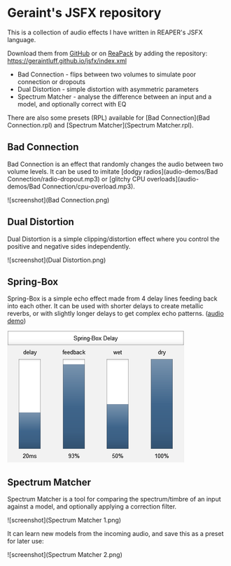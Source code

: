 # Geraint's JSFX repository

This is a collection of audio effects I have written in REAPER's JSFX language.

Download them from [GitHub](https://github.com/geraintluff/jsfx) or on [ReaPack](https://reapack.com/) by adding the repository: https://geraintluff.github.io/jsfx/index.xml

* Bad Connection - flips between two volumes to simulate poor connection or dropouts
* Dual Distortion - simple distortion with asymmetric parameters
* Spectrum Matcher - analyse the difference between an input and a model, and optionally correct with EQ

There are also some presets (RPL) available for [Bad Connection](Bad Connection.rpl) and [Spectrum Matcher](Spectrum Matcher.rpl).

## Bad Connection

Bad Connection is an effect that randomly changes the audio between two volume levels.  It can be used to imitate [dodgy radios](audio-demos/Bad Connection/radio-dropout.mp3) or [glitchy CPU overloads](audio-demos/Bad Connection/cpu-overload.mp3).

![screenshot](Bad Connection.png)

## Dual Distortion

Dual Distortion is a simple clipping/distortion effect where you control the positive and negative sides independently.

![screenshot](Dual Distortion.png)

## Spring-Box

Spring-Box is a simple echo effect made from 4 delay lines feeding back into each other. It can be used with shorter delays to create metallic reverbs, or with slightly longer delays to get complex echo patterns.  ([audio demo](audio-demos/spring-box.mp3))

![screenshot](Spring-Box.png)

## Spectrum Matcher

Spectrum Matcher is a tool for comparing the spectrum/timbre of an input against a model, and optionally applying a correction filter.

![screenshot](Spectrum Matcher 1.png)

It can learn new models from the incoming audio, and save this as a preset for later use:

![screenshot](Spectrum Matcher 2.png)
